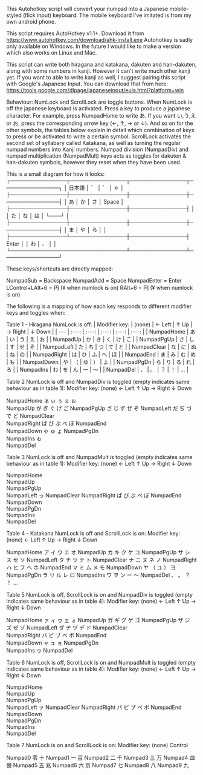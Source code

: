 This Autohotkey script will convert your numpad into a Japanese mobile-styled (flick input) keyboard. 
The mobile keyboard I've imitated is from my own android phone.

This script requires AutoHotkey v1.1+. Download it from https://www.autohotkey.com/download/ahk-install.exe
Autohotkey is sadly only available on Windows. In the future I would like to make a version which also works on Linux and Mac.

This script can write both hiragana and katakana, dakuten and han-dakuten, along with some numbers in kanji. However it can't write much other kanji yet.
If you want to able to write kanji as well, I suggest pairing this script with Google's Japanese Input. You can download that from here: 
https://tools.google.com/dlpage/japaneseinput/eula.html?platform=win

Behaviour: 
NumLock and ScrollLock are toggle buttons. When NumLock is off the japanese keyboard is activated. 
Press a key to produce a japanese character. For example, press NumpadHome to write あ. If you want い,う,え or お, 
press the corresponding arrow key (←, ↑, → or ↓). And so on for the other symbols, the tables below explain in detail 
which combination of keys to press or be activated to write a certain symbol.
ScrollLock activates the second set of syllabary called Katakana, as well as turning the regular numpad numbers into Kanji numbers.
Numpad division (NumpadDiv) and numpad multiplication (NumpadMult) keys acts as toggles for dakuten & han-dakuten symbols, 
however they reset when they have been used. 

This is a small diagram for how it looks:
┌───────────────┬───────────────┬───────────────┬───────────────┐
│     日本語	│	゛	│	゜	│	←	│
├───────────────┼───────────────┼───────────────┼───────────────┤
│	あ	│	か	│	さ	│     Space	│
├───────────────┼───────────────┼───────────────┤		│
│	た	│	な	│	は	│     └───┘	│
├───────────────┼───────────────┼───────────────┼───────────────┤
│	ま	│	や	│	ら	│		│
├───────────────┴───────────────┼───────────────┤     Enter	│
│			わ	│	、	│		│
└───────────────────────────────┴───────────────┴───────────────┘
	  
These keys/shortcuts are directly mapped:

NumpadSub 		= Backspace
NumpadAdd 		= Space
NumpadEnter 		= Enter
LControl+LAlt+6		= 円 (¥ when numlock is on)
RAlt+6			= 円 (¥ when numlock is on)

The following is a mapping of how each key responds to different modifier keys and toggles when:

Table 1 - Hiragana
NumLock is off:
| Modifier key: | (none) | ← Left | ↑ Up | → Right | ↓ Down |
| --- | :---: | :---: | :---: | :---: | :---: |
| NumpadHome | あ | い | う | え | お |
| NumpadUp | か | き | く | け | こ |
| NumpadPgUp | さ | し | す | せ | そ |
| NumpadLeft | た | ち | つ | て | と |
| NumpadClear | な | に | ぬ | ね | の |
| NumpadRight | は | ひ | ふ | へ | ほ |
| NumpadEnd | ま | み | む | め | も |
| NumpadDown | や | （ | ゆ | ） | よ |
| NumpadPgDn | ら | り | る | れ | ろ |
| NumpadIns | わ | を | ん | ー | 〜 |
| NumpadDel | 、 | 。 | ？ | ！ | … |

Table  2
NumLock is off and NumpadDiv is toggled (empty indicates same behaviour as in table 1):
Modifier key:		(none)		← Left		↑ Up		→ Right		↓ Down
			
NumpadHome		ぁ		ぃ		ぅ		ぇ		ぉ	
NumpadUp		が		ぎ		ぐ		げ		ご
NumpadPgUp		ざ		じ		ず		ぜ		ぞ
NumpadLeft		だ		ぢ		づ		で		ど
NumpadClear		
NumpadRight		ば		び		ぶ		べ		ぼ
NumpadEnd		
NumpadDown		ゃ				ゅ				ょ
NumpadPgDn		
NumpadIns		ゎ		
NumpadDel		

Table  3
NumLock is off and NumpadMult is toggled (empty indicates same behaviour as in table 1):
Modifier key:		(none)		← Left		↑ Up		→ Right		↓ Down
			
NumpadHome			
NumpadUp		
NumpadPgUp		
NumpadLeft						っ
NumpadClear	
NumpadRight		ぱ		ぴ		ぷ		ぺ		ぽ
NumpadEnd		
NumpadDown		
NumpadPgDn		
NumpadIns		
NumpadDel	

Table  4 - Katakana
NumLock is off and ScrollLock is on:
Modifier key:		(none)		← Left		↑ Up		→ Right		↓ Down
			
NumpadHome		ア		イ		ウ		エ		オ
NumpadUp		カ		キ		ク		ケ		コ
NumpadPgUp		サ		シ		ス		セ		ソ
NumpadLeft		タ		チ		ツ		テ		ト
NumpadClear		ナ		ニ		ヌ		ネ		ノ
NumpadRight		ハ		ヒ		フ		ヘ		ホ
NumpadEnd		マ		ミ		ム		メ		モ
NumpadDown		ヤ		（		ユ		）		ヨ
NumpadPgDn		ラ		リ		ル		レ		ロ
NumpadIns		ワ		ヲ		ン		ー		〜
NumpadDel		、		。		？		！		…

Table  5
NumLock is off, ScrollLock is on and NumpadDiv is toggled (empty indicates same behaviour as in table 4):
Modifier key:		(none)		← Left		↑ Up		→ Right		↓ Down
			
NumpadHome		ァ		ィ		ゥ		ェ		ォ
NumpadUp		ガ		ギ		グ		ゲ		ゴ
NumpadPgUp		ザ		ジ		ズ		ゼ		ゾ
NumpadLeft		ダ		ヂ		ヅ		デ		ド
NumpadClear		
NumpadRight		バ		ビ		ブ		ベ		ボ
NumpadEnd		
NumpadDown		ャ				ュ				ョ
NumpadPgDn		
NumpadIns		ヮ
NumpadDel		

Table  6
NumLock is off, ScrollLock is on and NumpadMult is toggled (empty indicates same behaviour as in table 4):
Modifier key:		(none)		← Left		↑ Up		→ Right		↓ Down
			
NumpadHome		
NumpadUp		
NumpadPgUp		
NumpadLeft						ッ
NumpadClear
NumpadRight		パ		ピ		プ		ペ		ポ
NumpadEnd		
NumpadDown		
NumpadPgDn		
NumpadIns		
NumpadDel	

Table  7
NumLock is on and ScrollLock is on:
Modifier key:		(none)		Control
			
Numpad0 		零		十
Numpad1 		一		百
Numpad2 		二		千
Numpad3 		三		万
Numpad4 		四		億
Numpad5 		五		兆
Numpad6 		六		京
Numpad7			七
Numpad8			八
Numpad9			九
